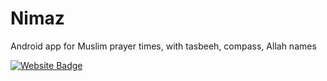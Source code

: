 # Nimaz

Android app for Muslim prayer times, with tasbeeh, compass, Allah names

[![Website Badge](https://img.shields.io/badge/website-ED8B00?style=for-the-badge&logo=About.me&logoColor=white)](https://nimaz.arshadshah.com)
